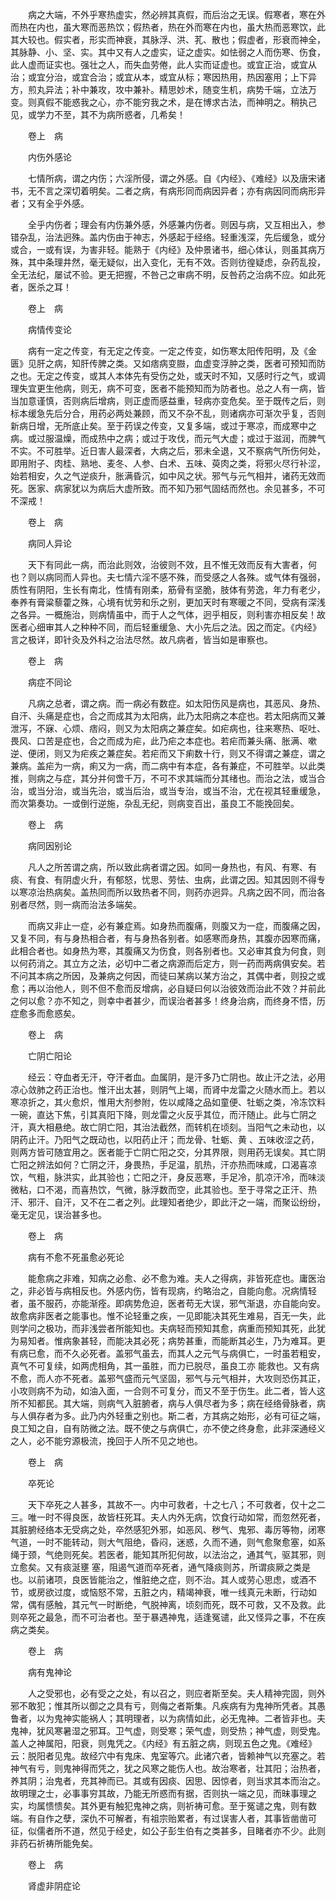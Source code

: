 <!-- { "loadSidebar": true } -->
　　病之大端，不外乎寒热虚实，然必辨其真假，而后治之无误。假寒者，寒在外而热在内也，虽大寒而恶热饮；假热者，热在外而寒在内也，虽大热而恶寒饮，此其大较也。假实者，形实而神衰，其脉浮、洪、芤、散也；假虚者，形衰而神全，其脉静、小、坚、实。其中又有人之虚实，证之虚实。如怯弱之人而伤寒、伤食，此人虚而证实也。强壮之人，而失血劳倦，此人实而证虚也。或宜正治，或宜从治；或宜分治，或宜合治；或宜从本，或宜从标；寒因热用，热因塞用；上下异方，煎丸异法；补中兼攻，攻中兼补。精思妙术，随变生机，病势千端，立法万变。则真假不能惑我之心，亦不能穷我之术，是在博求古法，而神明之。稍执己见，或学力不至，其不为病所惑者，几希矣！

　　卷上　病

　　内伤外感论

　　七情所病，谓之内伤；六淫所侵，谓之外感。自《内经》、《难经》以及唐宋诸书，无不言之深切着明矣。二者之病，有病形同而病因异者；亦有病因同而病形异者；又有全乎外感。

　　全乎内伤者；理会有内伤兼外感，外感兼内伤者。则因与病，又互相出入，参错杂乱，治法迥殊。盖内伤由于神志，外感起于经络。轻重浅深，先后缓急，或分或合，一或有误，为害非轻。能熟于《内经》及仲景诸书，细心体认，则虽其病万殊，其中条理井然，毫无疑似，出入变化，无有不效。否则彷徨疑虑，杂药乱投，全无法纪，屡试不验。更无把握，不咎己之审病不明，反咎药之治病不应。如此死者，医杀之耳！

　　卷上　病

　　病情传变论

　　病有一定之传变，有无定之传变。一定之传变，如伤寒太阳传阳明，及《金匮》见肝之病，知肝传脾之类。又如痞病变臌，血虚变浮肿之类，医者可预知而防之也。无定之传变，或其人本体先有受伤之处，或天时不知，又感时行之气，或调理失宜更生他病，则无，病不可变，医者不能预知而为防者也。总之人有一病，皆当加意谨慎，否则病后增病，则正虚而感益重，轻病亦变危矣。至于既传之后，则标本缓急先后分合，用药必两处兼顾，而又不杂不乱，则诸病亦可渐次乎复，否则新病日增，无所底止矣。至于药误之传变，又复多端，或过于寒凉，而成寒中之病。或过服温燥，而成热中之病；或过于攻伐，而元气大虚；或过于滋润，而脾气不实。不可胜举。近日害人最深者，大病之后，邪未全退，又不察病气所伤何处，即用附子、肉桂、熟地、麦冬、人参、白术、五味、萸肉之类，将邪火尽行补涩，始若相安，久之气逆痰升，胀满昏沉，如中风之状。邪气与元气相并，诸药无效而死。医家、病家犹以为病后大虚所致。而不知乃邪气固结而然也。余见甚多，不可不深戒！

　　卷上　病

　　病同人异论

　　天下有同此一病，而治此则效，治彼则不效，且不惟无效而反有大害者，何也？则以病同而人异也。夫七情六淫不感不殊，而受感之人各殊。或气体有强弱，质性有阴阳，生长有南北，性情有刚柔，筋骨有坚脆，肢体有劳逸，年力有老少，奉养有膏粱藜藿之殊，心境有忧劳和乐之别，更加天时有寒暖之不同，受病有深浅之各异。一概施治，则病情虽中，而于人之气体，迥乎相反，则利害亦相反矣！故医者心细审其人之种种不同，而后轻重缓急、大小先后之法。因之而定。《内经》言之极详，即针灸及外科之治法尽然。故凡病者，皆当如是审察也。

　　卷上　病

　　病症不同论

　　凡病之总者，谓之病。而一病必有数症。如太阳伤风是病也，其恶风、身热、自汗、头痛是症也，合之而成其为太阳病，此乃太阳病之本症也。若太阳病而又兼泄泻，不寐、心烦、痞闷，则又为太阳病之兼症矣。如疟病也，往来寒热、呕吐、畏风、口苦是症也，合之而成为疟，此乃疟之本症也。若疟而兼头痛、胀满、嗽逆、便闭，则又为疟疾之兼症矣。若疟而又下痢数十行，则又不得谓之兼症，谓之兼病。盖疟为一病，痢又为一病，而二病中有本症，各有兼症，不可胜举。以此类推，则病之与症，其分并何啻千万，不可不求其端而分其绪也。而治之法，或当合治，或当分治，或当先治，或当后治，或当专治，或当不治，尤在视其轻重缓急，而次第奏功。一或倒行逆施，杂乱无纪，则病变百出，虽良工不能挽回矣。

　　卷上　病

　　病同因别论

　　凡人之所苦谓之病，所以致此病者谓之因。如同一身热也，有风、有寒、有痰、有食、有阴虚火升，有郁怒，忧思、劳怯、虫病，此谓之因。知其因则不得专以寒凉治热病矣。盖热同而所以致热者不同，则药亦迥异。凡病之因不同，而治各别者尽然，则一病而治法多端矣。

　　而病又非止一症，必有兼症焉。如身热而腹痛，则腹又为一症，而腹痛之因，又复不同，有与身热相合者，有与身热各别者。如感寒而身热，其腹亦因寒而痛，此相合者也。如身热为寒，其腹痛又为伤食，则各别者也。又必审其食为何食，则以何药消之。其立方之法，必切中二者之病源而后定方，则一药而两病俱安矣。若不问其本病之所因，及兼病之何因，而徒曰某病以某方治之，其偶中者，则投之或愈；再以治他人，则不但不愈而反增病，必自疑曰何以治彼效而治此不效？并前此之何以愈？亦不知之，则幸中者甚少，而误治者甚多！终身治病，而终身不悟，历症愈多而愈惑矣。

　　卷上　病

　　亡阴亡阳论

　　经云：夺血者无汗，夺汗者血。血属阴，是汗多乃亡阴也。故止汗之法，必用凉心敛肺之药正治也。惟汗出太甚，则阴气上竭，而肾中龙雷之火随水而上。若以寒凉折之，其火愈炽，惟用大剂参附，佐以咸降之品如童便、牡蛎之类，冷冻饮料一碗，直达下焦，引其真阳下降，则龙雷之火反乎其位，而汗随止。此与亡阴之汗，真大相悬绝。故亡阴亡阳，其治法截然，而转机在顷刻。当阳气之未动也，以阴药止汗。乃阳气之既动也，以阳药止汗；而龙骨、牡蛎、黄 、五味收涩之药，则两方皆可随宜用之。医者能于亡阴亡阳之交，分其界限，则用药无误矣。其亡阴亡阳之辨法如何？亡阴之汗，身畏热，手足温，肌热，汗亦热而味咸，口渴喜凉饮，气粗，脉洪实，此其验也；亡阳之汗，身反恶寒，手足冷，肌凉汗冷，而味淡微粘，口不渴，而喜热饮，气微，脉浮数而空，此其验也。至于寻常之正汗、热汗、邪汗、自汗，又不在二者之列。此理知者绝少，即此汗之一端，而聚讼纷纷，毫无定见，误治甚多也。

　　卷上　病

　　病有不愈不死虽愈必死论

　　能愈病之非难，知病之必愈、必不愈为难。夫人之得病，非皆死症也。庸医治之，非必皆与病相反也。外感内伤，皆有现病，约略治之，自能向愈。况病情轻者，虽不服药，亦能渐痊。即病势危迫，医者苟无大误，邪气渐退，亦自能向安。故愈病非医者之能事也。惟不论轻重之疾，一见即能决其死生难易，百无一失，此则学问之极功，而非浅尝者所能知也。夫病轻而预知其愈，病重而预知其死，此犹为易知者。惟病象甚轻，而能决其必死；病势甚重，而能断其必生，乃为难耳。更有病已愈，而不久必死者。盖邪气虽去，而其人之元气与病俱亡，一时虽若粗安，真气不可复续，如两虎相角，其一虽胜，而力已脱尽，虽良工亦 能救也。又有病不愈，而人亦不死者。盖邪气盛而元气坚固，邪气与元气相并，大攻则恐伤其正，小攻则病不为动，如油入面，一合则不可复分，而又不至于伤生。此二者，皆人这所不知都民。其大端，则病气入脏腑者，病与人俱尽者为多；病在经络骨脉者，病与人俱存者为多。此乃内外轻重之别也。斯二者，方其病之始形，必有可征之端，良工知之自，自有防微之法。既不使之与病俱亡，亦不使之终身愈，此非深通经义之人，必不能穷源极流，挽回于人所不见之地也。

　　卷上　病

　　卒死论

　　天下卒死之人甚多，其故不一。内中可救者，十之七八；不可救者，仅十之二三。唯一时不得良医，故皆枉死耳。夫人内外无病，饮食行动如常，而忽然死者，其脏腑经络本无受病之处，卒然感犯外邪，如恶风、秽气、鬼邪、毒厉等物，闭寒气道，一时不能转动，则大气阻绝，昏闷，迷惑，久而不通，则气愈聚愈塞，如系绳于颈，气绝则死矣。若医者，能知其所犯何故，以法治之，通其气，驱其邪，则立愈矣。又有痰涎壅 塞，阻遏气道而卒死者，通气降痰则苏，所谓痰厥之类是也。以前诸项，良医皆能治之，惟脏绝之症，则不治。其人或劳心思虑，或酒不节，或房欲过度，或恼怒不常，五脏之内，精竭神衰，唯一线真元未断，行动如常，偶有感触，其元气一时断绝，气脱神离，顷刻而死，既不可救，又不及救。此则卒死之最急，而不可治者也。至于暴遇神鬼，适逢冤谴，此又怪异之事，不在疾病之类矣。

　　卷上　病

　　病有鬼神论

　　人之受邪也，必有受之之处，有以召之，则应者斯至矣。夫人精神完固，则外邪不敢犯；惟其所以御之之具有亏，则侮之者斯集。凡疾病有为鬼神所凭者。其愚鲁者，以为鬼神实能祸人；其明理者，以为病情如此，必无鬼神。二者皆非也。夫鬼神，犹风寒暑湿之邪耳。卫气虚，则受寒；荣气虚，则受热；神气虚，则受鬼。盖人之神属阳，阳衰，则鬼凭之。《内经》有五脏之病，则现五色之鬼。《难经》云：脱阳者见鬼。故经穴中有鬼床、鬼室等穴。此诸穴者，皆赖神气以充塞之。若神气有亏，则鬼神得而凭之，犹之风寒之能伤人也。故治寒者，壮其阳；治热者，养其阴；治鬼者，充其神而已。其或有因痰、因思、因惊者，则当求其本而治之。故明理之士，必事事穷其故，乃能无所惑而有据，否则执一端之见，而昧事理之实，均属愦愦矣。其外更有触犯鬼神之病，则祈祷可愈。至于冤谴之鬼，则有数端。有自作之孽，深仇不可解者，有祖宗贻累者，有过误害人者，其事皆凿凿可征，似儒者所不道，然见于经史，如公子彭生伯有之类甚多，目睹者亦不少。此则非药石祈祷所能免矣。

　　卷上　病

　　肾虚非阴症论

